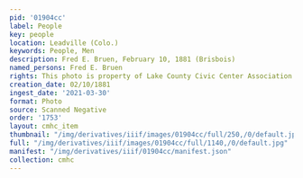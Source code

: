```yaml
---
pid: '01904cc'
label: People
key: people
location: Leadville (Colo.)
keywords: People, Men
description: Fred E. Bruen, February 10, 1881 (Brisbois)
named_persons: Fred E. Bruen
rights: This photo is property of Lake County Civic Center Association.
creation_date: 02/10/1881
ingest_date: '2021-03-30'
format: Photo
source: Scanned Negative
order: '1753'
layout: cmhc_item
thumbnail: "/img/derivatives/iiif/images/01904cc/full/250,/0/default.jpg"
full: "/img/derivatives/iiif/images/01904cc/full/1140,/0/default.jpg"
manifest: "/img/derivatives/iiif/01904cc/manifest.json"
collection: cmhc
---
```

